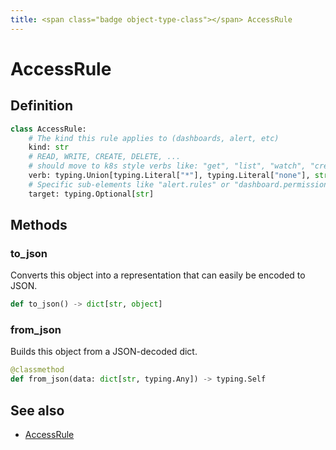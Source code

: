 ```yaml
---
title: <span class="badge object-type-class"></span> AccessRule
---
```

# <span class="badge object-type-class"></span> AccessRule

## Definition

```python
class AccessRule:
    # The kind this rule applies to (dashboards, alert, etc)
    kind: str
    # READ, WRITE, CREATE, DELETE, ...
    # should move to k8s style verbs like: "get", "list", "watch", "create", "update", "patch", "delete"
    verb: typing.Union[typing.Literal["*"], typing.Literal["none"], str]
    # Specific sub-elements like "alert.rules" or "dashboard.permissions"????
    target: typing.Optional[str]
```
## Methods

### <span class="badge object-method"></span> to_json

Converts this object into a representation that can easily be encoded to JSON.

```python
def to_json() -> dict[str, object]
```

### <span class="badge object-method"></span> from_json

Builds this object from a JSON-decoded dict.

```python
@classmethod
def from_json(data: dict[str, typing.Any]) -> typing.Self
```

## See also

 * <span class="badge builder"></span> [AccessRule](./builder-AccessRule.md)
